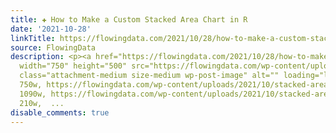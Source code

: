 ```yaml
---
title: ✚ How to Make a Custom Stacked Area Chart in R
date: '2021-10-28'
linkTitle: https://flowingdata.com/2021/10/28/how-to-make-a-custom-stacked-area-chart-in-r/
source: FlowingData
description: <p><a href="https://flowingdata.com/2021/10/28/how-to-make-a-custom-stacked-area-chart-in-r/"><img
  width="750" height="500" src="https://flowingdata.com/wp-content/uploads/2021/10/stacked-area-custom-featured-750x500.png"
  class="attachment-medium size-medium wp-post-image" alt="" loading="lazy" srcset="https://flowingdata.com/wp-content/uploads/2021/10/stacked-area-custom-featured-750x500.png
  750w, https://flowingdata.com/wp-content/uploads/2021/10/stacked-area-custom-featured-1090x727.png
  1090w, https://flowingdata.com/wp-content/uploads/2021/10/stacked-area-custom-featured-210x140.png
  210w,  ...
disable_comments: true
---
```

<p><a href="https://flowingdata.com/2021/10/28/how-to-make-a-custom-stacked-area-chart-in-r/"><img width="750" height="500" src="https://flowingdata.com/wp-content/uploads/2021/10/stacked-area-custom-featured-750x500.png" class="attachment-medium size-medium wp-post-image" alt="" loading="lazy" srcset="https://flowingdata.com/wp-content/uploads/2021/10/stacked-area-custom-featured-750x500.png 750w, https://flowingdata.com/wp-content/uploads/2021/10/stacked-area-custom-featured-1090x727.png 1090w, https://flowingdata.com/wp-content/uploads/2021/10/stacked-area-custom-featured-210x140.png 210w,  ...